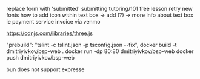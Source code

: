 replace form with 'submitted' submitting
tutoring/101
free lesson
retry new fonts
how to add icon within text box -> add (?) -> more info about text box ie payment service
invoice via venmo

https://cdnjs.com/libraries/three.js

<script src="https://cdnjs.cloudflare.com/ajax/libs/three.js/0.148.0/three.js" integrity="sha512-QCgI2hwwzXcsan5cX/GfunvcXL5J2inb1k/k0foYk67GvF0u3IgMHa7YU+RDBKInlYqy7uHOhBhMKHOA6uEkcQ==" crossorigin="anonymous" referrerpolicy="no-referrer"></script>
<script src="https://cdnjs.cloudflare.com/ajax/libs/three.js/0.148.0/three.js" integrity="sha512-QCgI2hwwzXcsan5cX/GfunvcXL5J2inb1k/k0foYk67GvF0u3IgMHa7YU+RDBKInlYqy7uHOhBhMKHOA6uEkcQ==" crossorigin="anonymous" referrerpolicy="no-referrer"></script>
<script src="https://cdnjs.cloudflare.com/ajax/libs/three.js/0.148.0/three.module.js" integrity="sha512-Frn3WwZMEGucL0DXRG9/9riunndlNxvGdFhVtobH69QqRPYthqXR7rrhDlwLfxzfzorvAX4BLycK5jLakQEKuA==" crossorigin="anonymous" referrerpolicy="no-referrer"></script>

"prebuild": "tslint -c tslint.json -p tsconfig.json --fix",
docker build -t dmitriyivkov/bsp-web .
docker run -dp 80:80 dmitriyivkov/bsp-web
docker push dmitriyivkov/bsp-web

bun does not support expresse
